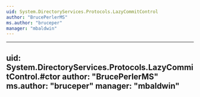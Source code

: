 ```yaml
---
uid: System.DirectoryServices.Protocols.LazyCommitControl
author: "BrucePerlerMS"
ms.author: "bruceper"
manager: "mbaldwin"
---
```


---
uid: System.DirectoryServices.Protocols.LazyCommitControl.#ctor
author: "BrucePerlerMS"
ms.author: "bruceper"
manager: "mbaldwin"
---
